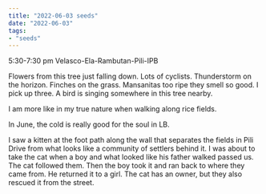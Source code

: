 ```yaml
---
title: "2022-06-03 seeds"
date: "2022-06-03"
tags:
- "seeds"
---
```


5:30-7:30 pm
Velasco-Ela-Rambutan-Pili-IPB

Flowers from this tree just falling down.
Lots of cyclists.
Thunderstorm on the horizon.
Finches on the grass.
Mansanitas too ripe they smell so good. I pick up three.
A bird is singing somewhere in this tree nearby.

I am more like in my true nature when walking along rice fields.

In June, the cold is really good for the soul in LB.

I saw a kitten at the foot path along the wall that separates the fields in Pili Drive from what looks like a community of settlers behind it. I was about to take the cat when a boy and what looked like his father walked passed us. The cat followed them. Then the boy took it and ran back to where they came from. He returned it to a girl. The cat has an owner, but they also rescued it from the street.